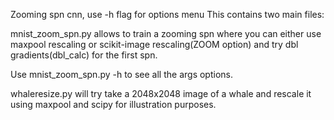 Zooming spn cnn, use -h flag for options menu
This contains two main files:

mnist_zoom_spn.py allows to train a zooming spn where you can either use maxpool rescaling or scikit-image rescaling(ZOOM option) and try dbl gradients(dbl_calc) for the first spn.

Use mnist_zoom_spn.py -h to see all the args options.

whaleresize.py will try take a 2048x2048 image of a whale and rescale it using maxpool and scipy for illustration purposes.
